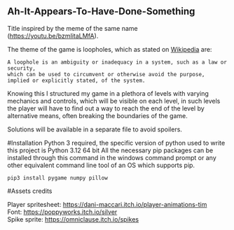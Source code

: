 ## Ah-It-Appears-To-Have-Done-Something

Title inspired by the meme of the same name (https://youtu.be/bzmIitaLMfA).

The theme of the game is loopholes, which as stated on [Wikipedia](https://en.wikipedia.org/wiki/Loophole) are:

```
A loophole is an ambiguity or inadequacy in a system, such as a law or security, 
which can be used to circumvent or otherwise avoid the purpose,
implied or explicitly stated, of the system.
```
Knowing this I structured my game in a plethora of levels with varying mechanics and controls, which will be visible on each level, in such levels the player will have to find out a way to reach the end of the level by alternative means, often breaking the boundaries of the game.


Solutions will be available in a separate file to avoid spoilers.

#Installation
Python 3 required, the specific version of python used to write this project is Python 3.12 64 bit
All the necessary pip packages can be installed through this command in the windows command prompt or any other equivalent command line tool of an OS which supports pip.

```
pip3 install pygame numpy pillow
```

#Assets credits

Player spritesheet: https://dani-maccari.itch.io/player-animations-tim  
Font: https://poppyworks.itch.io/silver  
Spike sprite: https://omniclause.itch.io/spikes  
